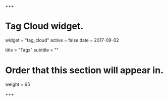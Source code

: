 +++
# Tag Cloud widget.
widget = "tag_cloud"
active = false
date = 2017-09-02

title = "Tags"
subtitle = ""

# Order that this section will appear in.
weight = 65

+++
